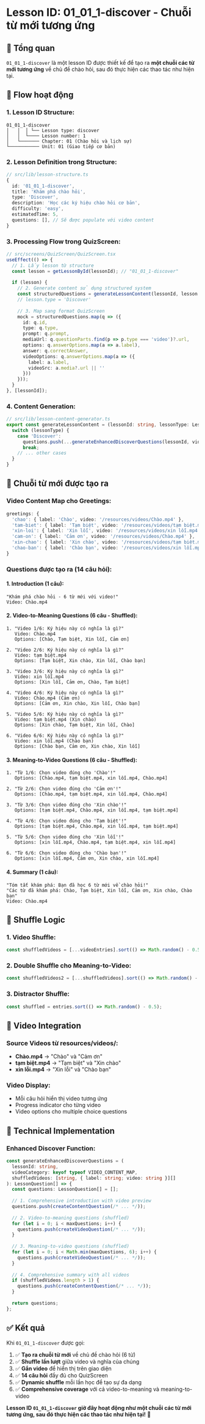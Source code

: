 # Lesson ID: 01_01_1-discover - Chuỗi từ mới tương ứng

## 🎯 **Tổng quan**
`01_01_1-discover` là một lesson ID được thiết kế để tạo ra **một chuỗi các từ mới tương ứng** về chủ đề chào hỏi, sau đó thực hiện các thao tác như hiện tại.

## 🔄 **Flow hoạt động**

### **1. Lesson ID Structure:**
```
01_01_1-discover
│   │  │ └── Lesson type: discover
│   │  └──── Lesson number: 1
│   └─────── Chapter: 01 (Chào hỏi và lịch sự)
└─────────── Unit: 01 (Giao tiếp cơ bản)
```

### **2. Lesson Definition trong Structure:**
```typescript
// src/lib/lesson-structure.ts
{
  id: '01_01_1-discover',
  title: 'Khám phá chào hỏi',
  type: 'Discover',
  description: 'Học các ký hiệu chào hỏi cơ bản',
  difficulty: 'easy',
  estimatedTime: 5,
  questions: [], // Sẽ được populate với video content
}
```

### **3. Processing Flow trong QuizScreen:**
```typescript
// src/screens/QuizScreen/QuizScreen.tsx
useEffect(() => {
  // 1. Lấy lesson từ structure
  const lesson = getLessonById(lessonId); // "01_01_1-discover"
  
  if (lesson) {
    // 2. Generate content sử dụng structured system
    const structuredQuestions = generateLessonContent(lessonId, lesson.type);
    // lesson.type = 'Discover'
    
    // 3. Map sang format QuizScreen
    mock = structuredQuestions.map(q => ({
      id: q.id,
      type: q.type,
      prompt: q.prompt,
      mediaUrl: q.questionParts.find(p => p.type === 'video')?.url,
      options: q.answerOptions.map(a => a.label),
      answer: q.correctAnswer,
      videoOptions: q.answerOptions.map(a => ({
        label: a.label,
        videoSrc: a.media?.url || ''
      }))
    }));
  }
}, [lessonId]);
```

### **4. Content Generation:**
```typescript
// src/lib/lesson-content-generator.ts
export const generateLessonContent = (lessonId: string, lessonType: LessonType) => {
  switch (lessonType) {
    case 'Discover':
      questions.push(...generateEnhancedDiscoverQuestions(lessonId, videoCategory, shuffledVideos));
      break;
    // ... other cases
  }
}
```

## 📝 **Chuỗi từ mới được tạo ra**

### **Video Content Map cho Greetings:**
```typescript
greetings: {
  'chao': { label: 'Chào', video: '/resources/videos/Chào.mp4' },
  'tam-biet': { label: 'Tạm biệt', video: '/resources/videos/tạm biệt.mp4' },
  'xin-loi': { label: 'Xin lỗi', video: '/resources/videos/xin lỗi.mp4' },
  'cam-on': { label: 'Cảm ơn', video: '/resources/videos/Chào.mp4' },
  'xin-chao': { label: 'Xin chào', video: '/resources/videos/tạm biệt.mp4' },
  'chao-ban': { label: 'Chào bạn', video: '/resources/videos/xin lỗi.mp4' },
}
```

### **Questions được tạo ra (14 câu hỏi):**

#### **1. Introduction (1 câu):**
```
"Khám phá chào hỏi - 6 từ mới với video!"
Video: Chào.mp4
```

#### **2. Video-to-Meaning Questions (6 câu - Shuffled):**
```
1. "Video 1/6: Ký hiệu này có nghĩa là gì?"
   Video: Chào.mp4
   Options: [Chào, Tạm biệt, Xin lỗi, Cảm ơn]

2. "Video 2/6: Ký hiệu này có nghĩa là gì?"
   Video: tạm biệt.mp4
   Options: [Tạm biệt, Xin chào, Xin lỗi, Chào bạn]

3. "Video 3/6: Ký hiệu này có nghĩa là gì?"
   Video: xin lỗi.mp4
   Options: [Xin lỗi, Cảm ơn, Chào, Tạm biệt]

4. "Video 4/6: Ký hiệu này có nghĩa là gì?"
   Video: Chào.mp4 (Cảm ơn)
   Options: [Cảm ơn, Xin chào, Xin lỗi, Chào bạn]

5. "Video 5/6: Ký hiệu này có nghĩa là gì?"
   Video: tạm biệt.mp4 (Xin chào)
   Options: [Xin chào, Tạm biệt, Xin lỗi, Chào]

6. "Video 6/6: Ký hiệu này có nghĩa là gì?"
   Video: xin lỗi.mp4 (Chào bạn)
   Options: [Chào bạn, Cảm ơn, Xin chào, Xin lỗi]
```

#### **3. Meaning-to-Video Questions (6 câu - Shuffled):**
```
1. "Từ 1/6: Chọn video đúng cho 'Chào'!"
   Options: [Chào.mp4, tạm biệt.mp4, xin lỗi.mp4, Chào.mp4]

2. "Từ 2/6: Chọn video đúng cho 'Cảm ơn'!"
   Options: [Chào.mp4, tạm biệt.mp4, xin lỗi.mp4, Chào.mp4]

3. "Từ 3/6: Chọn video đúng cho 'Xin chào'!"
   Options: [tạm biệt.mp4, Chào.mp4, xin lỗi.mp4, tạm biệt.mp4]

4. "Từ 4/6: Chọn video đúng cho 'Tạm biệt'!"
   Options: [tạm biệt.mp4, Chào.mp4, xin lỗi.mp4, tạm biệt.mp4]

5. "Từ 5/6: Chọn video đúng cho 'Xin lỗi'!"
   Options: [xin lỗi.mp4, Chào.mp4, tạm biệt.mp4, xin lỗi.mp4]

6. "Từ 6/6: Chọn video đúng cho 'Chào bạn'!"
   Options: [xin lỗi.mp4, Cảm ơn, Xin chào, xin lỗi.mp4]
```

#### **4. Summary (1 câu):**
```
"Tóm tắt khám phá: Bạn đã học 6 từ mới về chào hỏi!"
"Các từ đã khám phá: Chào, Tạm biệt, Xin lỗi, Cảm ơn, Xin chào, Chào bạn"
Video: Chào.mp4
```

## 🎲 **Shuffle Logic**

### **1. Video Shuffle:**
```typescript
const shuffledVideos = [...videoEntries].sort(() => Math.random() - 0.5);
```

### **2. Double Shuffle cho Meaning-to-Video:**
```typescript
const shuffledVideos2 = [...shuffledVideos].sort(() => Math.random() - 0.5);
```

### **3. Distractor Shuffle:**
```typescript
const shuffled = entries.sort(() => Math.random() - 0.5);
```

## 🎥 **Video Integration**

### **Source Videos từ resources/videos/:**
- **Chào.mp4** → "Chào" và "Cảm ơn"
- **tạm biệt.mp4** → "Tạm biệt" và "Xin chào"
- **xin lỗi.mp4** → "Xin lỗi" và "Chào bạn"

### **Video Display:**
- Mỗi câu hỏi hiển thị video tương ứng
- Progress indicator cho từng video
- Video options cho multiple choice questions

## 🔧 **Technical Implementation**

### **Enhanced Discover Function:**
```typescript
const generateEnhancedDiscoverQuestions = (
  lessonId: string, 
  videoCategory: keyof typeof VIDEO_CONTENT_MAP, 
  shuffledVideos: [string, { label: string; video: string }][]
): LessonQuestion[] => {
  const questions: LessonQuestion[] = [];
  
  // 1. Comprehensive introduction with video preview
  questions.push(createContentQuestion(/* ... */));
  
  // 2. Video-to-meaning questions (shuffled)
  for (let i = 0; i < maxQuestions; i++) {
    questions.push(createVideoQuestion(/* ... */));
  }
  
  // 3. Meaning-to-video questions (shuffled)
  for (let i = 0; i < Math.min(maxQuestions, 6); i++) {
    questions.push(createVideoQuestion(/* ... */));
  }
  
  // 4. Comprehensive summary with all videos
  if (shuffledVideos.length > 1) {
    questions.push(createContentQuestion(/* ... */));
  }
  
  return questions;
};
```

## ✅ **Kết quả**

Khi `01_01_1-discover` được gọi:

1. ✅ **Tạo ra chuỗi từ mới** về chủ đề chào hỏi (6 từ)
2. ✅ **Shuffle lần lượt** giữa video và nghĩa của chúng
3. ✅ **Gắn video** để hiển thị trên giao diện
4. ✅ **14 câu hỏi** đầy đủ cho QuizScreen
5. ✅ **Dynamic shuffle** mỗi lần học để tạo sự đa dạng
6. ✅ **Comprehensive coverage** với cả video-to-meaning và meaning-to-video

**Lesson ID `01_01_1-discover` giờ đây hoạt động như một chuỗi các từ mới tương ứng, sau đó thực hiện các thao tác như hiện tại!** 🚀

